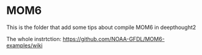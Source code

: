 # MOM6

This is the folder that add some tips about compile MOM6 in deepthought2

The whole instrtction: https://github.com/NOAA-GFDL/MOM6-examples/wiki
